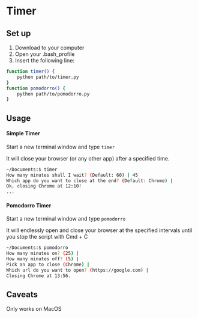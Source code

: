 # Timer

## Set up
1. Download to your computer
2. Open your .bash_profile
3. Insert the following line:

```bash
function timer() {
    python path/to/timer.py
}
function pomodorro() {
    python path/to/pomodorro.py
}
```

## Usage
#### Simple Timer

Start a new terminal window and type `timer`

It will close your browser (or any other app) after a specified time.

```bash
~/Documents:$ timer
How many minutes shall I wait? (Default: 60) | 45
Which app do you want to close at the end? (Default: Chrome) |
Ok, closing Chrome at 12:10!
...
```

#### Pomodorro Timer

Start a new terminal window and type `pomodorro`

It will endlessly open and close your browser at the specified intervals until you stop the script with Cmd + C

```bash
~/Documents:$ pomodorro
How many minutes on? (25) | 
How many minutes off? (5) | 
Pick an app to close (Chrome) | 
Which url do you want to open? (https://google.com) |
Closing Chrome at 13:56.

```

## Caveats
Only works on MacOS